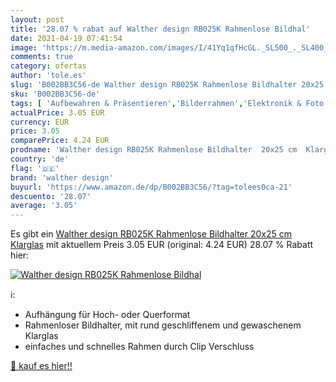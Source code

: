 ```yaml
---
layout: post
title: '28.07 % rabat auf Walther design RB025K Rahmenlose Bildhal'
date: 2021-04-19 07:41:54
image: 'https://m.media-amazon.com/images/I/41Yq1qfHcGL._SL500_._SL400_.jpg'
comments: true
category: ofertas
author: 'tole.es'
slug: 'B002BB3C56-de Walther design RB025K Rahmenlose Bildhalter 20x25 cm Klarglas'
sku: 'B002BB3C56-de'
tags: [ 'Aufbewahren & Präsentieren','Bilderrahmen','Elektronik & Foto','Kamera & Foto','Kamera- & Fotozubehör','Küche, Haushalt & Wohnen','Wohnaccessoires & Deko','walther design', ]
actualPrice: 3.05 EUR
currency: EUR
price: 3.05
comparePrice: 4.24 EUR
prodname: 'Walther design RB025K Rahmenlose Bildhalter  20x25 cm  Klarglas'
country: 'de'
flag: '🇩🇪'
brand: 'walther design'
buyurl: 'https://www.amazon.de/dp/B002BB3C56/?tag=tolees0ca-21'
descuento: '28.07'
average: '3.05'
---
```


Es gibt ein [Walther design RB025K Rahmenlose Bildhalter  20x25 cm  Klarglas](https://www.amazon.de/dp/B002BB3C56/?tag=tolees0ca-21) mit aktuellem Preis 3.05 EUR (original: 4.24 EUR) 28.07 % Rabatt hier:

[![Walther design RB025K Rahmenlose Bildhal](https://m.media-amazon.com/images/I/41Yq1qfHcGL._SL500_._SL400_.jpg)](https://www.amazon.de/dp/B002BB3C56/?tag=tolees0ca-21)

ℹ️:

- Aufhängung für Hoch- oder Querformat
- Rahmenloser Bildhalter, mit rund geschliffenem und gewaschenem Klarglas
- einfaches und schnelles Rahmen durch Clip Verschluss

[🛒 kauf es hier!!](https://www.amazon.de/dp/B002BB3C56/?tag=tolees0ca-21)

